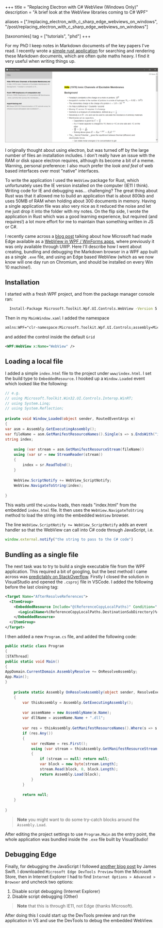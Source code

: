 +++
title = "Replacing Electron with C# WebView (Windows Only)"
description = "A brief look at the WebView libraries coming to C# WPF"

aliases = ["/replacing_electron_with_c_sharp_edge_webviews_on_windows", "/post/replacing_electron_with_c_sharp_edge_webviews_on_windows"]

[taxonomies]
tag = ["tutorials", "phd"]
+++

For my PhD I keep notes in Markdown documents of the key papers I've read. I
recently wrote a [simple rust
application](https://github.com/will-hart/markdown-browser/) for searching and
rendering these Markdown documents, which are often quite maths heavy. I find it
very useful when writing things up.

![The markdown browser application used to search MD notes from papers (size: 1302x632px)](markdownbrowser.png)

I originally thought about using electron, but was turned off by the large
number of files an installation includes. I don't really have an issue with the
RAM or disk space electron requires, although its become a bit of a meme.
Warning, personal preference: I also much prefer the _look and feel_ of web
based interfaces over most "native" interfaces.

To write the application I used the `WebView` package for Rust, which
unfortunately uses the IE version installed on the computer (IE11 I think).
Writing code for IE and debugging was... challenging? The great thing about Rust
was that it allowed me to build an application that is about 800kb and uses 50MB
of RAM when holding about 300 documents in memory. Having a single application
file was also very nice as it reduced the noise and let me just drop it into the
folder with my notes. On the flip side, I wrote the application in Rust which
was a good learning experience, but required (and requires!) a lot more effort
for me to maintain than something written in JS or C#.

I recently came across a [blog
post](https://docs.microsoft.com/en-au/windows/communitytoolkit/controls/wpf-winforms/webview)
talking about how Microsoft had made Edge available as a [WebView in WPF /
WinForms
apps](https://www.nuget.org/packages/Microsoft.Toolkit.Wpf.UI.Controls.WebView),
where previously it was only available through UWP. Here I'll describe how I
went about creating, bundling and debugging the Markdown browser in a WPF app
built as a single `.exe` file, and using an Edge based WebView (which as we now
know will one day run on Chromium, and should be installed on every Win 10
machine!).

## Installation

I started with a fresh WPF project, and from the package manager console ran:

```bash
  Install-Package Microsoft.Toolkit.Wpf.UI.Controls.WebView -Version 5.0.1
```

Then in my `MainWindow.xaml` I added the namespace

```XML
xmlns:WPF="clr-namespace:Microsoft.Toolkit.Wpf.UI.Controls;assembly=Microsoft.Toolkit.Wpf.UI.Controls.WebView"
```

and added the control inside the default `Grid`

```xml
<WPF:WebView x:Name="WebView" />
```

## Loading a local file

I added a simple `index.html` file to the project under `www/index.html`. I set the build type to `EmbeddedResource`. I hooked up a `Window.Loaded` event which looked like the following:

```cs
// e.g.
// using Microsoft.Toolkit.Win32.UI.Controls.Interop.WinRT;
// using System.Linq;
// using System.Reflection;

private void Window_Loaded(object sender, RoutedEventArgs e)
{
var asm = Assembly.GetExecutingAssembly();
var fileName = asm.GetManifestResourceNames().Single(s => s.EndsWith("index.html"));
string index;

    using (var stream = asm.GetManifestResourceStream(fileName))
    using (var sr = new StreamReader(stream))
    {
        index = sr.ReadToEnd();
    }

    WebView.ScriptNotify += WebView_ScriptNotify;
    WebView.NavigateToString(index);

}
```

This waits until the `window` loads, then reads "index.html" from the embedded
`index.html` file. It then uses the `WebView.NavigateToString` method to load
the string into the embedded `WebView` browser.

The line `WebView.ScriptNotify += WebView_ScriptNotify` adds an event handler so
that the WebView can call into C# code through JavaScript, i.e.

```javascript
window.external.notify("the string to pass to the C# code")
```

## Bundling as a single file

The next task was to try to build a single executable file from the WPF
application. This required a bit of googling, but the best method I came across
was [predictably on StackOverflow](https://stackoverflow.com/a/4995039/233608).
Firstly I closed the solution in VisualStudio and opened the `.csproj` file in
VSCode. I added the following before the last closing tag:

```xml
<Target Name="AfterResolveReferences">
  <ItemGroup>
    <EmbeddedResource Include="@(ReferenceCopyLocalPaths)" Condition="'%(ReferenceCopyLocalPaths.Extension)' == '.dll'">
      <LogicalName>%(ReferenceCopyLocalPaths.DestinationSubDirectory)%(ReferenceCopyLocalPaths.Filename)%(ReferenceCopyLocalPaths.Extension)</LogicalName>
    </EmbeddedResource>
  </ItemGroup>
</Target>
```

I then added a new `Program.cs` file, and added the following code:

```cs
public static class Program
{
[STAThread]
public static void Main()
{
AppDomain.CurrentDomain.AssemblyResolve += OnResolveAssembly;
App.Main();
}

    private static Assembly OnResolveAssembly(object sender, ResolveEventArgs e)
    {
        var thisAssembly = Assembly.GetExecutingAssembly();

        var assemName = new AssemblyName(e.Name);
        var dllName = assemName.Name + ".dll";

        var res = thisAssembly.GetManifestResourceNames().Where(s => s.EndsWith(dllName));
        if (res.Any())
        {
            var resName = res.First();
            using (var stream = thisAssembly.GetManifestResourceStream(resName))
            {
                if (stream == null) return null;
                var block = new byte[stream.Length];
                stream.Read(block, 0, block.Length);
                return Assembly.Load(block);
            }
        }

        return null;
    }

}
```

> **Note** you might want to do some try-catch blocks around the `Assembly.Load`.

After editing the project settings to use `Program.Main` as the entry point, the
whole application was bundled inside the `.exe` file built by VisualStudio!

## Debugging Edge

Finally, for debugging the JavaScript I followed [another blog
post](https://pspdfkit.com/blog/2018/edge-devtools-uwp/) by James Swift. I
downloaded `Microsoft Edge DevTools Preview` from the Microsoft Store, then in
Internet Explorer I had to find `Internet Options > Advanced > Browser` and
uncheck two options:

1. Disable script debugging (Internet Explorer)
2. Disable script debugging (Other)

> **Note** that this is through IE11, not Edge (thanks Microsoft).

After doing this I could start up the DevTools preview and run the application
in VS and use the DevTools to debug the embedded WebView.

